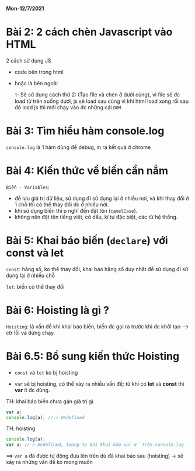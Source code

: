 **Mon-12/7/2021**

# Bài 2: 2 cách chèn Javascript vào HTML

2 cách sử dụng JS 
* code bên trong html 
* hoặc là bên ngoài 

    ✨ Sẽ sử dụng cách thứ 2: (Tạo file và chèn ở dưới cùng), vì file sẽ đc load từ trên xuống dưới, js sẽ load sau cùng vì khi html load xong rồi sau đó load js thì mới chạy vào đc những cái `DOM`

# Bài 3: Tìm hiểu hàm console.log

`console.log` là 1 hàm dùng để debug, in ra kết quả ở chrome 


# Bài 4: Kiến thức về biến cần nắm

`Biến - Variables`: 
* để lưu giá trị dữ liệu, sử dụng đi sử dụng lại ở nhiều nơi, và khi thay đổi ở 1 chỗ thì có thể thay đổi đc ở nhiều nơi.                 
* khi sử dụng biến thì p nghĩ đến đặt tên (`camelCase`).
* không nên đặt tên tiếng việt, có dấu, kí tự đặc biệt, các từ hệ thống.

# Bài 5: Khai báo biến (`declare`) với const và let

`const`: hằng số, ko thể thay đổi, khai báo hằng số duy nhất để sử dụng đi sử dụng lại ở nhiều chỗ

`let`: biến có thể thay đổi

# Bài 6: Hoisting là gì ?

`Hoisting`: là vấn đề khi khai báo biến, biến đc gọi ra trước khi đc khởi tạo --> ctr lỗi và dừng chạy.

# Bài 6.5: Bổ sung kiến thức Hoisting

* `const` và `let` ko bị hoisting 

* `var` sẽ bị hoisting, có thể xảy ra nhiều vấn đề; từ khi có **let** và **const** thì **var** ít đc dùng. 

TH: khai báo biến chưa gán giá trị gì.
```js
var a;
console.log(a); //-> Undefined
```

TH: hoisting
```js
console.log(a); 
var a; //-> Undefined, tương tự khi khai báo var ở trên console.log
```
==> `var a` đã được tự động đưa lên trên dù đã khai báo sau (hoisting) -> sẽ xảy ra những vấn đề ko mong muốn 

